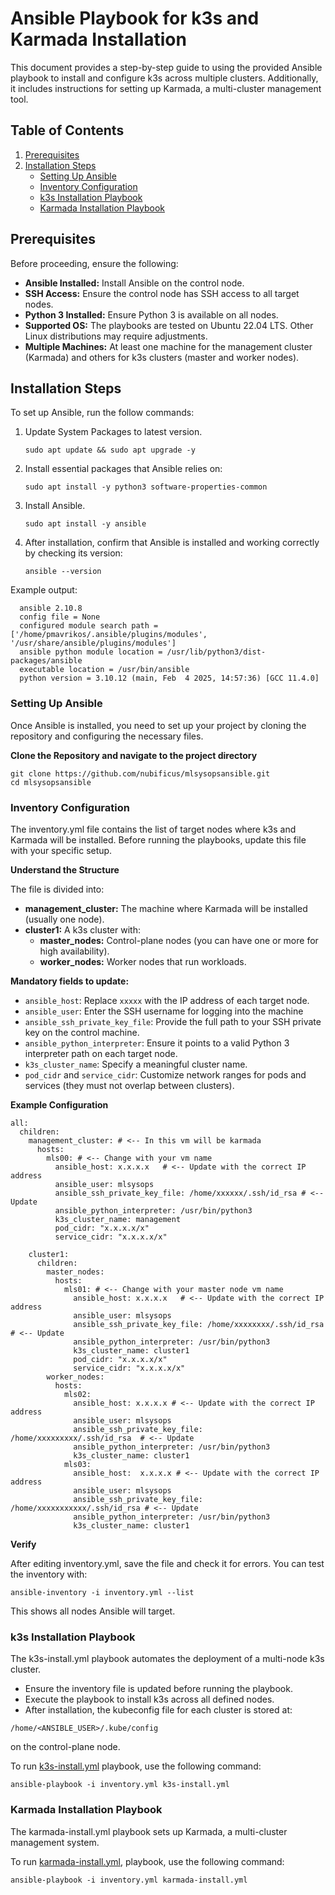 Ansible Playbook for k3s and Karmada Installation
=================================================

This document provides a step-by-step guide to using the provided Ansible playbook to install and configure k3s across multiple clusters. Additionally, it includes instructions for setting up Karmada, a multi-cluster management tool.



## Table of Contents

1. [Prerequisites](#prerequisites)  
2. [Installation Steps](#installation-steps)  
   * [Setting Up Ansible](#setting-up-ansible)  
   * [Inventory Configuration](#inventory-configuration)  
   * [k3s Installation Playbook](#k3s-installation-playbook)  
   * [Karmada Installation Playbook](#karmada-installation-playbook)  
  


## Prerequisites
Before proceeding, ensure the following:

- **Ansible Installed:** Install Ansible on the control node.
- **SSH Access:** Ensure the control node has SSH access to all target nodes.
- **Python 3 Installed:** Ensure Python 3 is available on all nodes.
- **Supported OS:** The playbooks are tested on Ubuntu 22.04 LTS. Other Linux distributions may require adjustments.
- **Multiple Machines:** At least one machine for the management cluster (Karmada) and others for k3s clusters (master and worker nodes).

## Installation Steps
To set up Ansible, run the follow commands:

1) Update System Packages to latest version.

    ```
    sudo apt update && sudo apt upgrade -y
    ```
2) Install essential packages that Ansible relies on:
    
    ```
    sudo apt install -y python3 software-properties-common
    ```
3) Install Ansible.

    ```
    sudo apt install -y ansible
    ```
4) After installation, confirm that Ansible is installed and working correctly by checking its version: 
    ```
    ansible --version
    ```
Example output:

```
  ansible 2.10.8
  config file = None
  configured module search path = ['/home/pmavrikos/.ansible/plugins/modules', '/usr/share/ansible/plugins/modules']
  ansible python module location = /usr/lib/python3/dist-packages/ansible
  executable location = /usr/bin/ansible
  python version = 3.10.12 (main, Feb  4 2025, 14:57:36) [GCC 11.4.0]
```

### Setting Up Ansible
Once Ansible is installed, you need to set up your project by cloning the repository and configuring the necessary files.


**Clone the Repository and navigate to the project directory**

```
git clone https://github.com/nubificus/mlsysopsansible.git
cd mlsysopsansible
``` 

### Inventory Configuration
The inventory.yml file contains the list of target nodes where k3s and Karmada will be installed. Before running the playbooks, update this file with your specific setup.


**Understand the Structure**

The file is divided into:
 
- **management_cluster:**  The machine where Karmada will be installed (usually one node).
- **cluster1:** A k3s cluster with:
    - **master_nodes:** Control-plane nodes (you can have one or more for high availability).
    - **worker_nodes:** Worker nodes that run workloads. 
  
**Mandatory fields to update:**

- `ansible_host`: Replace `xxxxx` with the IP address of each target node.
- `ansible_user`: Enter the SSH username for logging into the machine
- `ansible_ssh_private_key_file`:  Provide the full path to your SSH private key on the control machine. 
- `ansible_python_interpreter`: Ensure it points to a valid Python 3 interpreter path on each target node.
- `k3s_cluster_name`: Specify a meaningful cluster name.
- `pod_cidr` and `service_cidr`: Customize network ranges for pods and services (they must not overlap between clusters).

**Example Configuration**

```
all:
  children:
    management_cluster: # <-- In this vm will be karmada
      hosts:
        mls00: # <-- Change with your vm name
          ansible_host: x.x.x.x   # <-- Update with the correct IP address
          ansible_user: mlsysops
          ansible_ssh_private_key_file: /home/xxxxxx/.ssh/id_rsa # <-- Update
          ansible_python_interpreter: /usr/bin/python3
          k3s_cluster_name: management
          pod_cidr: "x.x.x.x/x"
          service_cidr: "x.x.x.x/x"

    cluster1:
      children:
        master_nodes:
          hosts:
            mls01: # <-- Change with your master node vm name
              ansible_host: x.x.x.x   # <-- Update with the correct IP address
              ansible_user: mlsysops 
              ansible_ssh_private_key_file: /home/xxxxxxxx/.ssh/id_rsa  # <-- Update
              ansible_python_interpreter: /usr/bin/python3
              k3s_cluster_name: cluster1
              pod_cidr: "x.x.x.x/x"
              service_cidr: "x.x.x.x/x"
        worker_nodes:
          hosts:
            mls02:
              ansible_host: x.x.x.x # <-- Update with the correct IP address
              ansible_user: mlsysops
              ansible_ssh_private_key_file: /home/xxxxxxxxx/.ssh/id_rsa  # <-- Update
              ansible_python_interpreter: /usr/bin/python3
              k3s_cluster_name: cluster1
            mls03:
              ansible_host:  x.x.x.x # <-- Update with the correct IP address
              ansible_user: mlsysops
              ansible_ssh_private_key_file: /home/xxxxxxxxxxx/.ssh/id_rsa # <-- Update
              ansible_python_interpreter: /usr/bin/python3
              k3s_cluster_name: cluster1
```

**Verify**

After editing inventory.yml, save the file and check it for errors. You can test the inventory with:

```
ansible-inventory -i inventory.yml --list
```
This shows all nodes Ansible will target.

### k3s Installation Playbook
The k3s-install.yml playbook automates the deployment of a multi-node k3s cluster.

- Ensure the inventory file is updated before running the playbook.
- Execute the playbook to install k3s across all defined nodes.
- After installation, the kubeconfig file for each cluster is stored at:
```
/home/<ANSIBLE_USER>/.kube/config
```
on the control-plane node.

To run [k3s-install.yml](k3s-install.yml) playbook, use the following command:
```
ansible-playbook -i inventory.yml k3s-install.yml
```

### Karmada Installation Playbook
The karmada-install.yml playbook sets up Karmada, a multi-cluster management system.

To run [karmada-install.yml](karmada-install.yml), playbook, use the following command:
```
ansible-playbook -i inventory.yml karmada-install.yml
```



